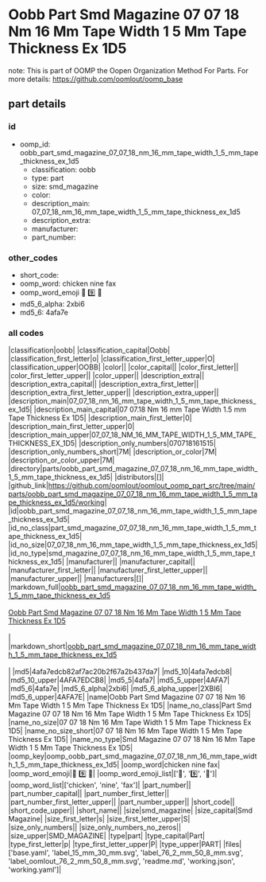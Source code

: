 # Oobb Part Smd Magazine 07 07 18 Nm 16 Mm Tape Width 1 5 Mm Tape Thickness Ex 1D5  

note: This is part of OOMP the Oopen Organization Method For Parts. For more details: https://github.com/oomlout/oomp_base

##  part details





### id
* oomp_id: oobb_part_smd_magazine_07_07_18_nm_16_mm_tape_width_1_5_mm_tape_thickness_ex_1d5
  * classification: oobb
  * type: part
  * size: smd_magazine
  * color: 
  * description_main: 07_07_18_nm_16_mm_tape_width_1_5_mm_tape_thickness_ex_1d5
  * description_extra: 
  * manufacturer: 
  * part_number: 

### other_codes
* short_code: 
* oomp_word: chicken nine fax
* oomp_word_emoji :chicken: :nine: :fax:
* md5_6_alpha: 2xbi6
* md5_6: 4afa7e

### all codes 
|classification|oobb|
|classification_capital|Oobb|
|classification_first_letter|o|
|classification_first_letter_upper|O|
|classification_upper|OOBB|
|color||
|color_capital||
|color_first_letter||
|color_first_letter_upper||
|color_upper||
|description_extra||
|description_extra_capital||
|description_extra_first_letter||
|description_extra_first_letter_upper||
|description_extra_upper||
|description_main|07_07_18_nm_16_mm_tape_width_1_5_mm_tape_thickness_ex_1d5|
|description_main_capital|07 07.18 Nm 16 mm Tape Width 1.5 mm Tape Thickness Ex 1D5|
|description_main_first_letter|0|
|description_main_first_letter_upper|0|
|description_main_upper|07_07_18_NM_16_MM_TAPE_WIDTH_1_5_MM_TAPE_THICKNESS_EX_1D5|
|description_only_numbers|070718161515|
|description_only_numbers_short|7M|
|description_or_color|7M|
|description_or_color_upper|7M|
|directory|parts/oobb_part_smd_magazine_07_07_18_nm_16_mm_tape_width_1_5_mm_tape_thickness_ex_1d5|
|distributors|[]|
|github_link|https://github.com/oomlout/oomlout_oomp_part_src/tree/main/parts/oobb_part_smd_magazine_07_07_18_nm_16_mm_tape_width_1_5_mm_tape_thickness_ex_1d5/working|
|id|oobb_part_smd_magazine_07_07_18_nm_16_mm_tape_width_1_5_mm_tape_thickness_ex_1d5|
|id_no_class|part_smd_magazine_07_07_18_nm_16_mm_tape_width_1_5_mm_tape_thickness_ex_1d5|
|id_no_size|07_07_18_nm_16_mm_tape_width_1_5_mm_tape_thickness_ex_1d5|
|id_no_type|smd_magazine_07_07_18_nm_16_mm_tape_width_1_5_mm_tape_thickness_ex_1d5|
|manufacturer||
|manufacturer_capital||
|manufacturer_first_letter||
|manufacturer_first_letter_upper||
|manufacturer_upper||
|manufacturers|[]|
|markdown_full|[oobb_part_smd_magazine_07_07_18_nm_16_mm_tape_width_1_5_mm_tape_thickness_ex_1d5](https://github.com/oomlout/oomlout_oomp_part_src/tree/main/parts/oobb_part_smd_magazine_07_07_18_nm_16_mm_tape_width_1_5_mm_tape_thickness_ex_1d5/working)<br>[](https://github.com/oomlout/oomlout_oomp_part_src/tree/main/parts/oobb_part_smd_magazine_07_07_18_nm_16_mm_tape_width_1_5_mm_tape_thickness_ex_1d5/working)<br>[Oobb Part Smd Magazine 07 07 18 Nm 16 Mm Tape Width 1 5 Mm Tape Thickness Ex 1D5](https://github.com/oomlout/oomlout_oomp_part_src/tree/main/parts/oobb_part_smd_magazine_07_07_18_nm_16_mm_tape_width_1_5_mm_tape_thickness_ex_1d5/working)<br><br>|
|markdown_short|[oobb_part_smd_magazine_07_07_18_nm_16_mm_tape_width_1_5_mm_tape_thickness_ex_1d5](https://github.com/oomlout/oomlout_oomp_part_src/tree/main/parts/oobb_part_smd_magazine_07_07_18_nm_16_mm_tape_width_1_5_mm_tape_thickness_ex_1d5/working)<br><br>|
|md5|4afa7edcb82af7ac20b2f67a2b437da7|
|md5_10|4afa7edcb8|
|md5_10_upper|4AFA7EDCB8|
|md5_5|4afa7|
|md5_5_upper|4AFA7|
|md5_6|4afa7e|
|md5_6_alpha|2xbi6|
|md5_6_alpha_upper|2XBI6|
|md5_6_upper|4AFA7E|
|name|Oobb Part Smd Magazine 07 07 18 Nm 16 Mm Tape Width 1 5 Mm Tape Thickness Ex 1D5|
|name_no_class|Part Smd Magazine 07 07 18 Nm 16 Mm Tape Width 1 5 Mm Tape Thickness Ex 1D5|
|name_no_size|07 07 18 Nm 16 Mm Tape Width 1 5 Mm Tape Thickness Ex 1D5|
|name_no_size_short|07 07 18 Nm 16 Mm Tape Width 1 5 Mm Tape Thickness Ex 1D5|
|name_no_type|Smd Magazine 07 07 18 Nm 16 Mm Tape Width 1 5 Mm Tape Thickness Ex 1D5|
|oomp_key|oomp_oobb_part_smd_magazine_07_07_18_nm_16_mm_tape_width_1_5_mm_tape_thickness_ex_1d5|
|oomp_word|chicken nine fax|
|oomp_word_emoji|:chicken: :nine: :fax:|
|oomp_word_emoji_list|[':chicken:', ':nine:', ':fax:']|
|oomp_word_list|['chicken', 'nine', 'fax']|
|part_number||
|part_number_capital||
|part_number_first_letter||
|part_number_first_letter_upper||
|part_number_upper||
|short_code||
|short_code_upper||
|short_name||
|size|smd_magazine|
|size_capital|Smd Magazine|
|size_first_letter|s|
|size_first_letter_upper|S|
|size_only_numbers||
|size_only_numbers_no_zeros||
|size_upper|SMD_MAGAZINE|
|type|part|
|type_capital|Part|
|type_first_letter|p|
|type_first_letter_upper|P|
|type_upper|PART|
|files|['base.yaml', 'label_15_mm_30_mm.svg', 'label_76_2_mm_50_8_mm.svg', 'label_oomlout_76_2_mm_50_8_mm.svg', 'readme.md', 'working.json', 'working.yaml']|
